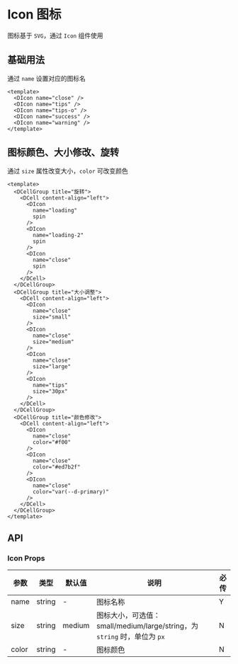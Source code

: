 # Icon 图标

图标基于 `SVG`，通过 `Icon` 组件使用

## 基础用法

通过 `name` 设置对应的图标名

```vue
<template>
  <DIcon name="close" />
  <DIcon name="tips" />
  <DIcon name="tips-o" />
  <DIcon name="success" />
  <DIcon name="warning" />
</template>
```

## 图标颜色、大小修改、旋转

通过 `size` 属性改变大小，`color` 可改变颜色

```vue
<template>
  <DCellGroup title="旋转">
    <DCell content-align="left">
      <DIcon
        name="loading"
        spin
      />
      <DIcon
        name="loading-2"
        spin
      />
      <DIcon
        name="close"
        spin
      />
    </DCell>
  </DCellGroup>
  <DCellGroup title="大小调整">
    <DCell content-align="left">
      <DIcon
        name="close"
        size="small"
      />
      <DIcon
        name="close"
        size="medium"
      />
      <DIcon
        name="close"
        size="large"
      />
      <DIcon
        name="tips"
        size="30px"
      />
    </DCell>
  </DCellGroup>
  <DCellGroup title="颜色修改">
    <DCell content-align="left">
      <DIcon
        name="close"
        color="#f00"
      />
      <DIcon
        name="close"
        color="#ed7b2f"
      />
      <DIcon
        name="close"
        color="var(--d-primary)"
      />
    </DCell>
  </DCellGroup>
</template>
```

## API

### Icon Props

| 参数  | 类型   | 默认值 | 说明                                                                     | 必传 |
| ----- | ------ | ------ | ------------------------------------------------------------------------ | ---- |
| name  | string | -      | 图标名称                                                                 | Y    |
| size  | string | medium | 图标大小，可选值：small/medium/large/string，为 `string` 时，单位为 `px` | N    |
| color | string | -      | 图标颜色                                                                 | N    |
